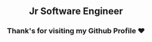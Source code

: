 

<h2 align="center"> Jr Software Engineer </h2>

  
<h3  align="center">Thank's for visiting my Github Profile ❤️</h3>

